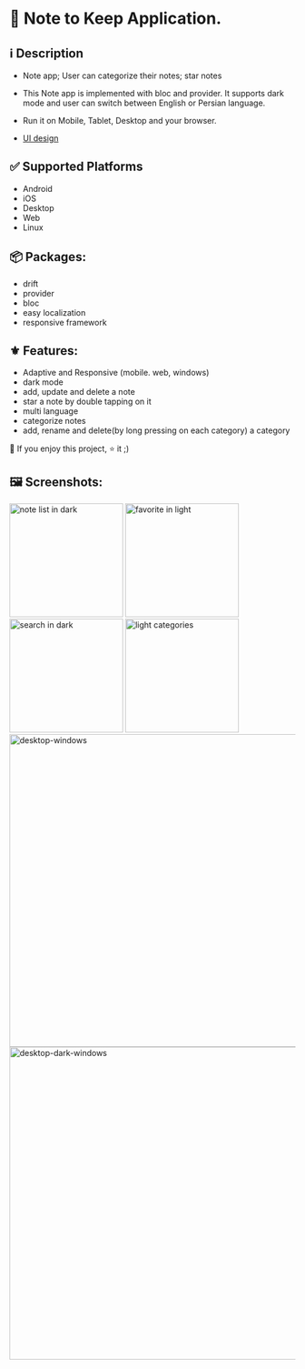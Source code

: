 # 📔 Note to Keep Application.



## ℹ️ Description

- Note app; User can categorize their notes; star notes

- This Note app is implemented with bloc and provider. It supports dark mode and user can switch between English or Persian language.

- Run it on Mobile, Tablet, Desktop and your browser.

- [UI design](https://dribbble.com/shots/16811788-Notes-app)



## ✅ Supported Platforms
 - Android
 - iOS
 - Desktop
 - Web
 - Linux



## 📦 Packages:
 - drift
 - provider
 - bloc
 - easy localization
 - responsive framework



 ## ⚜️ Features:
 - Adaptive and Responsive (mobile. web, windows)
 - dark mode
 - add, update and delete a note
 - star a note by double tapping on it
 - multi language
 - categorize notes
 - add, rename and delete(by long pressing on each category) a category


 🔸 If you enjoy this project, ⭐ it ;)



 ## 🖼️ Screenshots:

<img src="https://github.com/yalda-student/student_note/blob/main/pictures/light_note_list.png?raw=true" width="200" alt="note list in dark">
<img src="https://github.com/yalda-student/student_note/blob/main/pictures/light_favorite.jpg?raw=true" width="200" alt="favorite in light">
<img src="https://github.com/yalda-student/student_note/blob/main/pictures/dark_search.jpg?raw=true" width="200" alt="search in dark">
<img src="https://github.com/yalda-student/student_note/blob/main/pictures/light_categories.jpg?raw=true" width="200" alt="light categories">
<img src="https://github.com/yalda-student/student_note/blob/temp/pictures/desktop.jpg?raw=true" width="550" alt="desktop-windows">
<img src="https://github.com/yalda-student/student_note/blob/temp/pictures/desktop_dark.jpg?raw=true" width="550" alt="desktop-dark-windows">